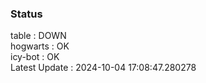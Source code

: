 ### Status


table : DOWN  
hogwarts : OK  
icy-bot : OK  
Latest Update : 2024-10-04 17:08:47.280278
